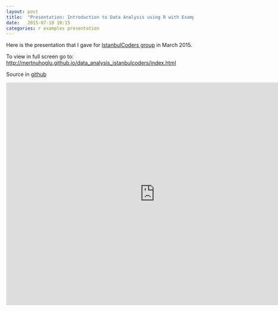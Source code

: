```yaml
---
layout: post
title:  "Presentation: Introduction to Data Analysis using R with Examples"
date:   2015-07-10 10:15
categories: r examples presentation
---
```

Here is the presentation that I gave for [IstanbulCoders group](http://istanbulcoders.org) in March 2015.

To view in full screen go to: http://mertnuhoglu.github.io/data_analysis_istanbulcoders/index.html

Source in [github](https://github.com/mertnuhoglu/data_analysis_istanbulcoders)

<iframe id="html5slides" src="http://mertnuhoglu.github.io/data_analysis_istanbulcoders/" width="800" height="600" scrolling="no" align="middle" frameborder="0"></iframe>

